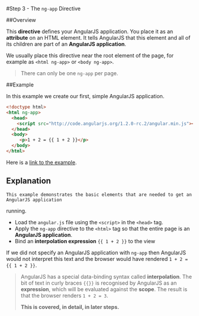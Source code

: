 #Step 3 - The `ng-app` Directive

##Overview

This **directive** defines your AngularJS application.  You place it as an **attribute** on an HTML
element.  It tells AngularJS that this element and all of its children are part of an **AngularJS
application**.

We usually place this directive near the root element of the page, for example as `<html ng-app>` or
`<body ng-app>`.

>There can only be one `ng-app` per page.

##Example

In this example we create our first, simple AngularJS application.

```html
<!doctype html>
<html ng-app>
  <head>
    <script src="http://code.angularjs.org/1.2.0-rc.2/angular.min.js"></script>
  </head>
  <body>
     <p>1 + 2 = {{ 1 + 2 }}</p>
  </body>
</html>
```
Here is a [link to the example](example-01).

## Explanation

	This example demonstrates the basic elements that are needed to get an AngularJS application
running.

* Load the `angular.js` file using the `<script>` in the `<head>` tag.
* Apply the `ng-app` directive to the `<html>` tag so that the entire page is an **AngularJS
  application**.
* Bind an **interpolation expression** `{{ 1 + 2 }}` to the view

If we did not specify an AngularJS application with `ng-app` then AngularJS would not interpret this
text and the browser would have rendered `1 + 2 = {{ 1 + 2 }}`.

> AngularJS has a special data-binding syntax called **interpolation**. The bit of text in curly
> braces `{{}}` is recognised by AngularJS as an **expression**, which will be evaluated against the
> **scope**. The result is that the browser renders `1 + 2 = 3`.
>
> **This is covered, in detail, in later steps.**
